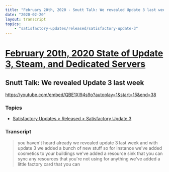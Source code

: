 ```yaml
---
title: "February 20th, 2020 - Snutt Talk: We revealed Update 3 last week"
date: "2020-02-20"
layout: transcript
topics: 
    - "satisfactory-updates/released/satisfactory-update-3"
---
```

# [February 20th, 2020 State of Update 3, Steam, and Dedicated Servers](../2020-02-20.md)
## Snutt Talk: We revealed Update 3 last week
https://youtube.com/embed/QBE1Xl94s9o?autoplay=1&start=15&end=38
### Topics
* [Satisfactory Updates > Released > Satisfactory Update 3](../topics/satisfactory-updates/released/satisfactory-update-3.md)

### Transcript

> you haven't heard already we revealed
> update 3 last week and with update 3 we
> added a bunch of new stuff so for
> instance we've added cosmetics to your
> buildings we've added a resource sink
> that you can sync any resources that
> you're not using for anything we've
> added a little factory card that you can
